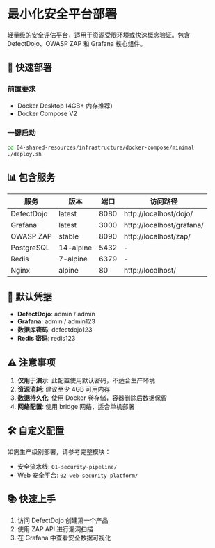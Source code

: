 # 最小化安全平台部署

轻量级的安全评估平台，适用于资源受限环境或快速概念验证。包含 DefectDojo、OWASP ZAP 和 Grafana 核心组件。

## 🚀 快速部署

### 前置要求
- Docker Desktop (4GB+ 内存推荐)
- Docker Compose V2

### 一键启动
```bash
cd 04-shared-resources/infrastructure/docker-compose/minimal
./deploy.sh
```

## 📊 包含服务

| 服务 | 版本 | 端口 | 访问路径 |
|------|------|------|----------|
| DefectDojo | latest | 8080 | http://localhost/dojo/ |
| Grafana | latest | 3000 | http://localhost/grafana/ |
| OWASP ZAP | stable | 8090 | http://localhost/zap/ |
| PostgreSQL | 14-alpine | 5432 | - |
| Redis | 7-alpine | 6379 | - |
| Nginx | alpine | 80 | http://localhost/ |

## 🔧 默认凭据

- **DefectDojo**: admin / admin
- **Grafana**: admin / admin123
- **数据库密码**: defectdojo123
- **Redis 密码**: redis123

## ⚠️  注意事项

1. **仅用于演示**: 此配置使用默认密码，不适合生产环境
2. **资源消耗**: 建议至少 4GB 可用内存
3. **数据持久化**: 使用 Docker 卷存储，容器删除后数据保留
4. **网络配置**: 使用 bridge 网络，适合单机部署

## 🛠️ 自定义配置

如需生产级别部署，请参考完整模块：
- 安全流水线: `01-security-pipeline/`
- Web 安全平台: `02-web-security-platform/`

## 📚 快速上手

1. 访问 DefectDojo 创建第一个产品
2. 使用 ZAP API 进行漏洞扫描
3. 在 Grafana 中查看安全数据可视化